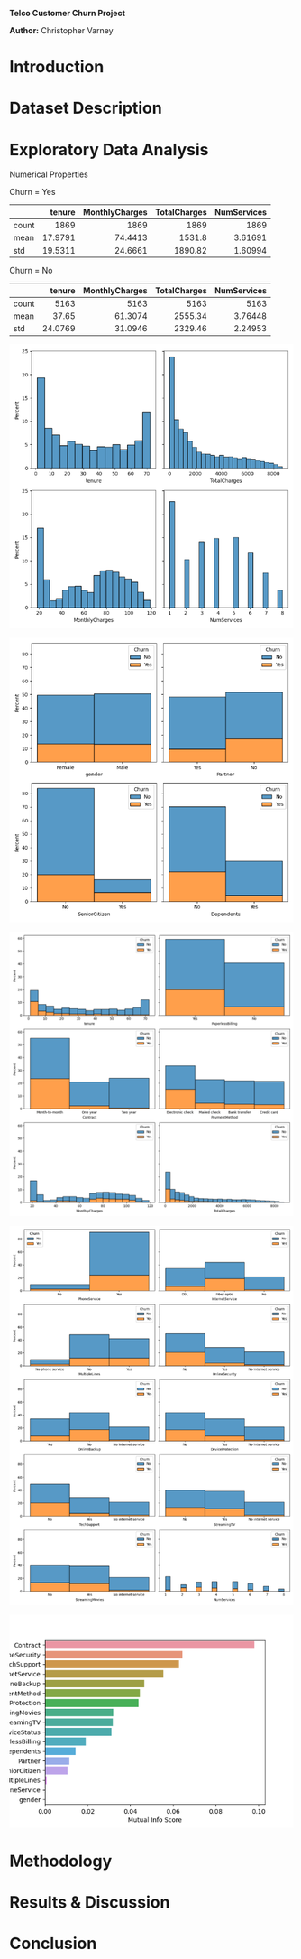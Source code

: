**Telco Customer Churn Project**

**Author:** Christopher Varney

# Introduction

# Dataset Description

# Exploratory Data Analysis

Numerical Properties

Churn = Yes

|       |    tenure |   MonthlyCharges |   TotalCharges |   NumServices |
|:------|----------:|-----------------:|---------------:|--------------:|
| count | 1869      |        1869      |        1869    |    1869       |
| mean  |   17.9791 |          74.4413 |        1531.8  |       3.61691 |
| std   |   19.5311 |          24.6661 |        1890.82 |       1.60994 |

Churn = No

|       |    tenure |   MonthlyCharges |   TotalCharges |   NumServices |
|:------|----------:|-----------------:|---------------:|--------------:|
| count | 5163      |        5163      |       5163     |    5163       |
| mean  |   37.65   |          61.3074 |       2555.34  |       3.76448 |
| std   |   24.0769 |          31.0946 |       2329.46  |       2.24953 |


![alt text](https://github.com/cvarney/telco_customer_churn/blob/main/Numerical.png?raw=true)


![alt text](https://github.com/cvarney/telco_customer_churn/blob/main/Demographic.png?raw=true)


![alt text](https://github.com/cvarney/telco_customer_churn/blob/main/Account.png?raw=true)


![alt text](https://github.com/cvarney/telco_customer_churn/blob/main/Services.png?raw=true)


![alt text](https://github.com/cvarney/telco_customer_churn/blob/main/MutualInfo.png?raw=true)
# Methodology

# Results & Discussion

# Conclusion
